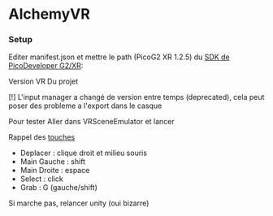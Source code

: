 # AlchemyVR

### Setup

Editer manifest.json et mettre le path (PicoG2 XR 1.2.5) du [SDK de PicoDeveloper G2/XR](https://developer.pico-interactive.com/sdk/index?device_id=2&platform_id=1):

Version VR Du projet

[!] L'input manager a changé de version entre temps (deprecated), cela peut poser des probleme a l'export dans le casque

Pour tester Aller dans VRSceneEmulator et lancer

Rappel des [touches](https://learn.unity.com/tutorial/vr-project-setup?uv=2020.3&courseId=60183276edbc2a2e6c4c7dae&projectId=60183335edbc2a2e6c4c7dcb#60521f3bedbc2a1da93cee7a)

- Deplacer : clique droit et milieu souris
- Main Gauche : shift
- Main Droite : espace
- Select : click
- Grab : G (gauche/shift)

Si marche pas, relancer unity (oui bizarre)



